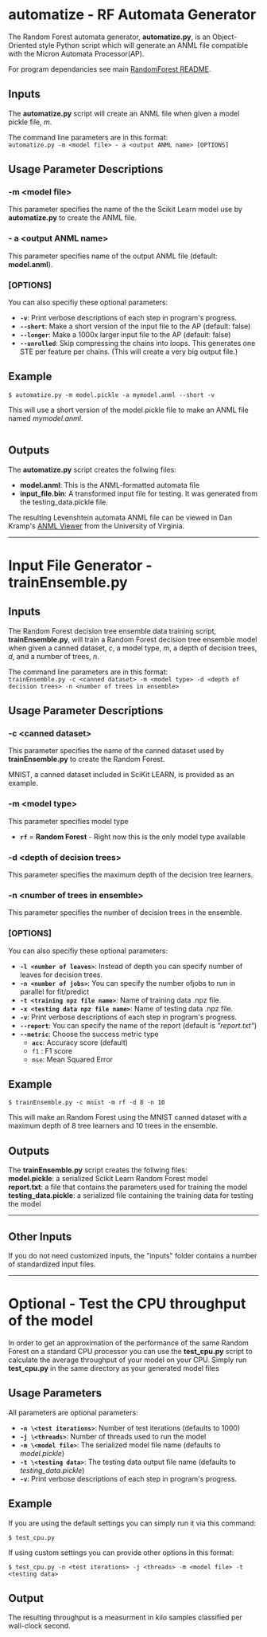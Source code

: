 # automatize - RF Automata Generator

The Random Forest automata generator, **automatize.py**, is an Object-Oriented style Python script which will generate an ANML file compatible with the Micron Automata Processor(AP).

For program dependancies see main <a href="https://github.com/jeffudall/ANMLZooCopy/blob/master/RandomForest/README.md">RandomForest README</a>.

## Inputs
The **automatize.py** script will create an ANML file when given a model pickle file, *m*.

The command line parameters are in this format:  
`automatize.py -m <model file> - a <output ANML name> [OPTIONS]`


## Usage Parameter Descriptions

### -m \<model file>
This parameter specifies the name of the the Scikit Learn model use by **automatize.py** to create the ANML file. 

### - a \<output ANML name>
This parameter specifies name of the output ANML file (default: **model.anml**).

### [OPTIONS]
You can also specifiy these optional parameters:
- **`-v`**: Print verbose descriptions of each step in program's progress.
- **`--short`**: Make a short version of the input file to the AP (default: false)
- **`--longer`**: Make a 1000x larger input file to the AP (default: false)
- **`--unrolled`**: Skip compressing the chains into loops. This generates one STE per feature per chains. (This will create a very big output file.)


## Example
```
$ automatize.py -m model.pickle -a mymodel.anml --short -v
```
This will use a short version of the model.pickle file to make an ANML file named *mymodel.anml*.

<p align="center">
<img src="" width="" height="" alt="">  
</p>

## Outputs
The **automatize.py** script creates the follwing files:  
- **model.anml**: This is the ANML-formatted automata file
- **input_file.bin**: A transformed input file for testing. It was generated from the testing_data.pickle file.

The resulting Levenshtein automata ANML file can be viewed in Dan Kramp's <a href="http://automata9.cs.virginia.edu:9090/#">ANML Viewer</a> from the University of Virginia.

---

# Input File Generator - trainEnsemble.py 

## Inputs
The Random Forest decision tree ensemble data training script, **trainEnsemble.py**, will train a Random Forest decision tree ensemble model when given a canned dataset, *c*, a model type, *m*, a depth of decision trees, *d*, and a number of trees, *n*.

The command line parameters are in this format:  
`trainEnsemble.py -c <canned dataset> -m <model type> -d <depth of decision trees> -n <number of trees in ensemble>`

## Usage Parameter Descriptions

### -c \<canned dataset>
This parameter specifies the name of the canned dataset used by **trainEnsemble.py** to create the Random Forest. 

MNIST, a canned dataset included in SciKit LEARN, is provided as an example.

### -m \<model type>
This parameter specifies model type
- **`rf`** = **Random Forest** - Right now this is the only model type available

### -d \<depth of decision trees>
This parameter specifies the maximum depth of the decision tree learners. 

### -n \<number of trees in ensemble>
This parameter specifies the number of decision trees in the ensemble. 

### [OPTIONS]
You can also specifiy these optional parameters:
- **`-l <number of leaves>`**: Instead of depth you can specify number of leaves for decision trees.  
- **`-n <number of jobs>`**: You can specify the number ofjobs to run in parallel for fit/predict  
- **`-t <training npz file name>`**: Name of training data .npz file.   
- **`-x <testing data npz file name>`**: Name of testing data .npz file.  
- **`-v`**: Print verbose descriptions of each step in program's progress.  
- **`--report`**: You can specify the name of the report (default is *"report.txt"*)  
- **`--metric`**: Choose the success metric type  
    - **`acc`**: Accuracy score (default)  
    - `f1` : F1 score   
    - `mse`: Mean Squared Error   

## Example
```
$ trainEnsemble.py -c mnist -m rf -d 8 -n 10
```
This will make an Random Forest using the MNIST canned dataset with a maximum depth of 8 tree learners and 10 trees in the ensemble. 

## Outputs
The **trainEnsemble.py** script creates the follwing files:  
**model.pickle**: a serialized Scikit Learn Random Forest model  
**report.txt**: a file that contains the parameters used for training the model  
**testing_data.pickle**: a serialized file containing the training data for testing the model

---

## Other Inputs
If you do not need customized inputs, the "inputs" folder contains a number of standardized input files.

---

# Optional - Test the CPU throughput of the model
In order to get an approximation of the performance of the same Random Forest on a standard CPU processor you can use the **test_cpu.py** script to calculate the average throughput of your model on your CPU. Simply run **test_cpu.py** in the same directory as your generated model files

## Usage Parameters
All parameters are optional parameters:
- **`-n \<test iterations>`**: Number of test iterations (defaults to 1000)
- **`-j \<threads>`**: Number of threads used to run the model
- **`-m \<model file>`**: The serialized model file name (defaults to *model.pickle*)
- **`-t \<testing data>`**: The testing data output file name (defaults to *testing_data.pickle*)
- **`-v`**: Print verbose descriptions of each step in program's progress.

## Example
If you are using the default settings you can simply run it via this command:
```
$ test_cpu.py
```

If using custom settings you can provide other options in this format:
```
$ test_cpu.py -n <test iterations> -j <threads> -m <model file> -t <testing data>
```

## Output
The resulting throughput is a measurment in kilo samples classified per wall-clock second.
